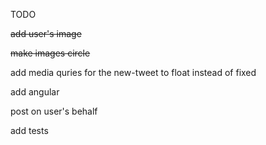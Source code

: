 TODO

~~add user's image~~

~~make images circle~~

add media quries for the new-tweet to float instead of fixed

add angular

post on user's behalf

add tests